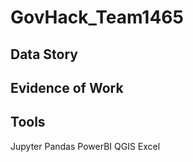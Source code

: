 # GovHack_Team1465
## Data Story


## Evidence of Work


## Tools
Jupyter
Pandas
PowerBI
QGIS
Excel
